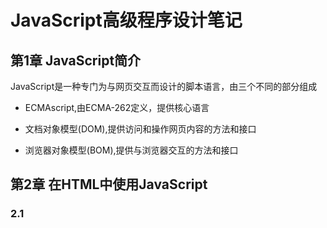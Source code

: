# JavaScript高级程序设计笔记


## 第1章 JavaScript简介

JavaScript是一种专门为与网页交互而设计的脚本语言，由三个不同的部分组成

- ECMAscript,由ECMA-262定义，提供核心语言

- 文档对象模型(DOM),提供访问和操作网页内容的方法和接口
- 浏览器对象模型(BOM),提供与浏览器交互的方法和接口

## 第2章 在HTML中使用JavaScript

### 2.1 <script>元素

向HTML中插入JavaScript的主要方法，用该标签

1. 所有的<script>标签会按照在页面的出现顺序执行。在不使用defer和async属性的情况下，只有在解析完<script>后才会执行后面代码
2. 浏览器会先解析不使用defer的代码，所以一般把<script>标签。放在主要内容最后,即</body>前
3. 使用defer属性可以让脚本在文档完全呈现之后在执行
4. 使用async可以表示当前脚本不必等待其他脚本

## 第3章 基本概念

### 3.1 语法

1.  区分大小写
2.  标识符-  第一个字符必须是一个字母，下划线(_)或一个美元符号($). 其他字符可以是字母，下划线，美元符号或数字
3.  严格模式- 一些不确定的行为将得到处理，而且对于某些不安全错误也会抛出提示：用法"use strict";

### 3.2 关键字和保留字

### 3.3 变量

EMCAScript中变量是松散类型的，可以用来保存任何类型的变量

### 3.4 数据类型

5种简单数据类型：Undefined, Null, Boolean, Number, String.一种复杂数据类型:Object

typeof 操作符用法

```javascript
var message = "some";
alert (typeof message); //"String"
alert (typeof (messge)); //"String". 括号可以使用，但不是必须
alert (typeof 95); //"number"
alert (typeof function()); function--值是函数
alert (typeof object); 值是对象或null       
```

**Boolean**

所有类型都可以转换为boolean类型，用方法Boolean()，该类型只有两个字面值: true, false. 两个字面值区分大小写。

```javascript
var message = "Hello world!";
var messageAsBoolean = Boolean(message);

```

**Number**

最基本的是十进制

```js
var intNum = 55;
```

八进制字面值第一位必须是0， 然后是8进制数字序列（0-7）如果字面值超出了范围，前导0会被忽略，后面的值会当成当作十进制解析

```js
var Num1 = 070  //8进制的86
var Num2 = 079 //无效的8进制，解析为79
var Num3 = 08  //无效的8进制，解析为8
```

十六进制字面值前两位必须是0x， 后跟任何16进制数字（0-9，A-F）字母A-F可以小写

```js
var hexNum1 = 0xA  //十进制的10
var hexNum2 = 0x1F  //十进制的31
```

在进行算数计算，所有8，16进制都会转换为10进制

1. 浮点数值

数值中必须包含一个小数点，小数点后必须有一个数字

```js
var floatNum1 = 1.1;
var floatNum2 = 0.1;
var floatNum3 = .1; //有效不推荐
```

由于保存浮点数值需要的内存空间是保存整数值的两倍，ECMAScript会不失时机的把浮点转换为整数

```js
var floatNum1 = 1.;  //小数点后没有数字解析为1
var floatNum2 = 10.0;  //整数--解析为10

```

浮点数的最高精度是17位小数，但进行算数时精度不如整数。例如0.1+0.2的结果不是0.3 而是0.30000000000000004

2. 数值范围

超出的数值会被转换为-Infinity, Infinity. 后面无法参加下一次运算

3. NaN

NAN(Not a Number) 是一个特殊的数值，用来表示本来要返回数值的操作数值未返回的情况。例如在其他编程语言中任何数字/0 会返回错误，但在ECMAScript中，结果返回NaN，不会影响其他代码执行

任何涉及NaN的操作会返回NaN，NaN与任何值都不相等包括NaN。

处理整数的时候更常用的是parseInt()函数，在转换字符串，会忽略字符串前面的空格，直到找到第一个非空格字符，如果第一个字符不是数字或负号，返回NaN

```js
var num1 = parseInt("1234blue");  //1234
var num2 = parseInt("");  //NaN
var num3 = parseInt("22.2") //22小数点不是有效数字字符
```

**String**

单双引号都相同

1. 字符字面量

转义字符

2. 字符串的特点

一但创建，字符串的值不可变

3. 转换为字符串

toString()方法，null和undefined没有这个方法

String(), null 返回“null”， undefined返回“undefined”

**Object**

 ```js
var o = new Object()；
 ```

### 3.5 操作符

**一元操作符**

后置递增和递减与前置递增和递减有一个非常重要的区别，后置递增是在包含他们的语句被求值之后才执行。

```js
var num1 = 2;
var num2 = 20;
var num3 = num1-- + num2;  //22
var num4 = num1 + num2;  //21
```

**位操作符**

位操作符不直接操作64位的值，首先将64位转换为32位然后执行操作，最后将结果转换为64位。注意负数使用的是二进制补码。

1. 换位非（NOT）~
2. 换位与（AND）&
3. 换位或（OR）|
4. 换位异或（XOR）^

换位异或在两个数值对应位上只有1时才会返回1，如果对应的两位都是1或0，则返回0

**左移**

符号（<<）会将数值的所有位向左移指定的位数，如果将数值2（二进制10）向左移动5位，结果64（二进制1000000）

```js
var oldValue = 2;
var newValue = oldValue << 5;
```

**有符号的右移**

符号（>>）操作符会将数值向右移动，与左移相反

**无符号右移**

符号（>>>）会将数值的所有32位都向右移动。对正数来讲，与有符号右移相同

对负数来讲，首先无符号右移是以0来填充空位，其次无符号右移会把负数的二进制码当成正数的二进制码，而且负数以其绝对值的二进制补码形式表示

**布尔操作值**

1. 逻辑非（！）

无论这个值是什么数据类型，都会转换为一个布尔值再求反。

2. 逻辑与（&&）
3. 逻辑或（||）

只要有一个true 就是true

**相等操作符**

1. 相等和不相等（==，!=）

这两个操作符都会先转换操作数（强制转型）

2. 全等和不全等（===，！==）

```js
var res1 = ("55" == 55); //true
var res2 = ("55" === 55); //false
```

**条件操作符**

```js
var max = (num1 > num2) ? num1 : num2;
```

**赋值操作符**

**逗号操作符**

var num1 = 1, num2 = 2, num3 = 3;

可以用于声明多个变量，还可以用于赋值，总会返回逗号表达式的最后一项。

var num = (5, 1, 4, 8, 0) //为0；

### 3.6 语句

**if语句**

**do-while语句**

**while**

**for语句**

**for-in**

用来枚举

```js
for (var propName in window) {
	document.write(propName);
}
```

**label**

**break, continue**

break: 立即退出循环，执行循环后的

continue：退出循环但从循环顶部继续执行

**with**

作用是将代码的作用域设置到一个特定的对象中

```js
var qs = location.search.substring(1);
var hostName = location.hostname;
var url = location.href;

with(location) {
    var qs = search.substring(1);
	var hostName = hostname;
	var url = href;
}
```

**switch**

### 3.7 函数

return 之后的语句都不会再执行

```js
function sum(num1,num2){
	return num1+num2;
	alert("Hello world"); //这一句永远不会执行
}
```

**理解参数**

ECMAScript 函数不介意传递进来多少个参数，也不介意什么类型。在函数体内可以通过arguments对象来访问参数数组

```js
function sayHi() {
	alert("Hello"+arguments[0]+","+arguments[1]);
}
```

**没有重载**

在其他语言中，可以为一个函数编写两个定义，只要这两个定义的签名不同（接受参数的类型和数量）即可。而ECMAScript没有函数签名，故无重载

如果定义了两个名字相同的函数，则该名字只属于后者

## 第4章 变量，作用域和内存问题

###  4.1 **基本类型和引用类型的值**

ECMAScript的变量可能包含两种不同类型的值：基本类型值指的是简单的数据段，比如“Undefined，Null，Boolean，Number，String”。引用类型指的是保存在内存中的对象

**动态的属性**

我们可以给引用类型的值添加和删除属性和方法，但是基本类型不行

，尽管不会发生错误。

```js
var person = new Object();
person.name = "Nicholas";
alert(person.name);  //"Nicholas"

-------------------------------
    
var name = "Nicholas";
name.age = 27;
alert(name.age);  //undefined
```

**复制变量值**

对于基本类型值来说，如果从一个变量向另一个变量复制基本类型的值，会在变量对象上创建一个新值，然后把该值复制到为新变量分配的位置上

```js
var num1 = 5;
var num2 = num1
```

num2的5 与num1的5是完全独立的，两个变量可以参与任何操作而不会互相影响

对于引用类型来说，当从一个变量向另一个变量复制引用类型的值时，同样也会将存储在变量对象中的值复制一份到为新变量分配的空间中，不同的是，这个值的副本是一个***指针*** ，而这个指针指向存储中的一个对象。复制结束后，**两个变量实际上将引用同一个对象**，因此改变其中一个变量，会影响另一个变量。

```js
var obj1 = new Object();
var obj2 = obj1;
obj1.name = "Nicholas";
alert(obj.name);  //"Nicholas"

```

**传递参数**

所有函数都是按值传递的，基本类型值的传递如同基本类型变量的复制一样，引用类型值的传递如同引用类型变量的复制一样。

在向参数传递基本类型的值时候，被传递的值会被复制给一个局部变量（即命名参数，就是arguments对象中的一个元素）在向参数传递引用类型的值时候，会把这个值在内存中的地址复制给一个局部变量，这个局部变量的变化会反映在函数的外部

```js
function addTen(num){
	num += 10;
	return num;
}
var count = 20;
var resukt = addTen(count);
alert(count);  //20,nothing changed
alert(result); //30
------
function setName(obj) {
    obj.name = "Nicholas";
}
var person = new Object();
setName(person);
alert(person.name);   //"Nicholas"
--------------
function setName(obj) {
    obj.name = "Nicholas"；
    obj = new Object();
    obj.name = "Greg";
}
var person = new Object();
setName(person);
alert(person.name);  //"Nicholas" 
```

**检测类型**

```js
typeof
instanceof

var s = "Nicholas";
alert(typeof s); //string
result = variable instanceof constructor
alert(person instanceof Object); //person 是 Object吗？
```

### 4.2 执行环境及作用域（*）

 **执行环境**是JS中最为重要的一个概念，执行环境定义了变量或函数有权访问的其他数据，决定了他们各自的行为。每个执行环境都有一个与之关联的**变量对象** 环境中定义的所有变量和函数都保存在这个对象中。

每个函数都有自己的执行环境，当执行流进入一个函数时，函数的环境就会被推入一个环境栈，在函数执行之后，栈将其环境弹出，把控制权返回给之前的执行环境。

当代码在一个环境中执行，会创建变量对象的一个**作用域链（scope chain）** ,作用域链的用途是保证对执行环境有权访问的所有变量和函数的有序访问。作用域链的前端，始终都是当前执行的代码所在环境的变量。

**延长作用链**
当执行流进入下列任何一个语句时，作用域链会加长

try-catch语句的catch块

with语句 

**没有块级作用域**

```js
for (var i=10; i < 10; i++) {
	doSomething(i);
}
alert(i);  //10
```

对有块级作用域的语言来说for语句初始化变量的表达式所定义的变量，只会存在于循环境中，但对于js来说变量i在for结束依旧存在循环外部环境

1. 声明变量

使用var声明的变量会自动被添加到最接近的环境中，如果初始变量没用var声明，该变量会自动被添加到函数环境中。

```js
function add(num1,num2) {
	var sum = num1+num2;
	return sum;
}
var result = add(10,20);
alert(sum); //sum不是有效变量，会导致错误

-------
function add(num1,num2) {
	sum = num1+num2;
	return sum;
}
var result = add(10,20);
alert(sum); //30
```



2. 查询标识符

```js
var color = "blue";
function getColor(){
	return color;
}
alert(getColor()); //blue

----
var color = "blue";
function getColor(){
    var color = "red"
	return color;
}
alert(getColor()); //red

```

### 4.3 垃圾收集

局部变量只在函数执行的过程中存在 ,在这个过程中会为局部变量在栈或堆内存上分配相应的空间，直到函数执行结束

**标记清除**

当变量进入环境时，就将这个变量标记为“进入环境”，永远不能释放进入环境的变量所占用的内存，而当变量离开环境时，则将其标记为“离开环境”。

**引用计数**

跟踪记录每一个值被引用的次数。当声明一个变量并将一个引用类型赋值给该变量时，这个值的引用次数是1，如果同一个值又被赋给另一个变量，该值引用次数加1. 相反，如果包含对这个值又取得另外一个值，这个值的引用次数减一。当这个值的引用次数变成0时，则说明没有办法，则说明没有办法再访问这个值了。

## 第5章 引用类型

引用类型的值是引用类型的实例，在ECMAScript中，引用类型是一种数据结构，也被称为类

### 5.1 Object类型

创建Object实例的方式有两种，第一种是使用new操作符

```js
var person = new Object();
person.name = "Nicholas";
person.age = 22;
```

还有一种是使用对象字面量表示法，目的在于简化创建包含大量属性的对象的过程。

```js
var preson = {
	name: "Nicholas",
	age: 28
};

```

一般来说，访问对象时都是点表示法，在js中也可以使用方括号表示法来访问对象属性，应将要访问的属性以字符串形式放在方括号中。

```js
alert(person["name"]);  //"Nicholas"
alert(person.name); //"Nicholas"
```

### 5.2 Array类型

创建数组有两种方式，第一种是使用Array构造函数

```js
var color = new Array();
var color = new Array(4);
var color = new Array("red","blue","green");
var color = Array(3); //new 可省略
```

第二种基本方式是使用数组字面量表示法

```js
var colors = ["red", "blue","green"];  
var name = [];  //空数组
var value = [1,2,] //不要这样
```

数组的length属性很有特点--他 不只是只读的，可以通过设置属性，可以从数组的末尾移除项或添加新项。

```js
var colors = ["red", "blue","green"];  
colors.length = 2;
alert(colors[2]);  //undefined
```

新增的一项会取得undefined值

```js
var colors = ["red", "blue","green"];  
colors.length = 4;
alert(colors[3]);  //undefined
```

**转换方法**

所有对象都有 toLocaleString(), toString()和valueOf()方法。toString()方法返回以逗号分隔的字符串，而valueOf()返回的还是数组

**栈方法**

栈是一种后进先出的数据结构

push方法可以接受任意数量的参数，把他们逐个添加到数组末尾，并返回修改后的数组长度，

pop方法则从数组末尾移除最后一项，减少数组的length值，然后返回移除的项

```js
var colors = new Array();
var count = colors.push("red","blue");
alert(count);  //2

count = colors.push("black");
alert(count);   //3

var item = colors.pop();
alert(item);  //"black"
alert(colors.length); //2
```

**队列方法**

队列是先进先出

shift()方法能够移除数组中的第一个项并返回该项，同时长度减一

```js
var colors = new Array();
var count = color.push("red","green");
var item = colors.shift();
alert(item);  //"red"
```

unshift()方法能在数组前端添加任意项并返回新数组的长度。

```js
var colors = new Array();
var count = colors.unshift("red","green");
alert(count);  //2
count = colors.unshift("black");
alert(count); //3
```

数组中各项的顺序为“black”,"red","green"

**重排序方法**

数组中已经存在两个可以直接用重排序的方法：reverse(),sort()

```js
var values = [1,2,3,4,5];
values.reverse();
alert(values);  //5,4,3,2,1
```

sort()方法按升序排序数组项。 先调用每个数组项的toString()转型方法，然后比较得到的字符串，即使数组的每一项都是数值，sort()方法比较的也是字符串。

```js
var values = [0,1,5,15,10];
values.sort();
alert(values); //[ 0, 1, 10, 15, 5 ]
```

sort()函数再加上比较函数可保持正确的升序

```js
function compare(value1, value2) {
	if (value1 < value2) {
		return -1;
	} else if (value1 > value2) {
		return 1;
	} else {
		return 0;
	}
}

var values = [0,1,5,10,15];
values.sort(compare);
alert(values);  //0,1,5,10,15
```

**操作方法**

concat()方法：如果没有传递参数，只是复制当前数组并返回副本，如果有值或参数，则添加到结果数组中。

```js
var colors = ["red","green","blue"];
var colors2 = colors.concat("yellow",["black","brown"]);
alert(colors);  //red,green,blue
alert(colors2);  //red,green,blue,yellow,brown
```



slice()方法：能够基于当前数组的一个或多个项创建一个新数组。slice()可以接受一个或两个参数,即要返回项的起始位置和结束位置

```js
var colors = ["red","green","blue","yellow","purple"];
var colors2 = colors.slice(1);
var colors3 = colors.slice(1,4);
alert(colors2) //green,blue,yellow,purple
alert(colors3) //green,blue,yellow
```

splice()方法主要用途是向数组的中部插入项，使用这种方法的方式有3种。

删除：可以删除任意数量的项，只需要指定2个参数：要删除的第一项位置和要删除的项数，比如：splice(0,2)会删除数组中的前两项、

插入： 可以向指定位置插入任意数量的项，只需提供3个参数：起始位置，0（要删除的项数）和要插入的项。例如`splice(2,0,"red","green")`会从当前数组的位置2开始插入字符串“red”，“green”

替换： 可向指定位置插入任意数量的项，且同时删除任意数量的项，只需指定3个参数起始位置，要删除的项数和要插入的任意数量的项，插入的项数不必与删除的项数相等

```js
var colors = ["red","green","blue"];
var removed = colors.splice(0,1);  //删除第一项
alert(colors);   //green,blue
alert(removed);  //red

removed = colors.splice(1,0,"yellow","orange");//从位置1开始插入两项
alert(colors);  //green,yellow,orange,blue
alert(removed); //返回的是一个空数组

removed = colors.splice(1,1,"red","purple");  //插入两项，删除一项
alert(colors);  //green,red,purple,orange,blue
alert(removed); //yellow

```



**位置方法**

indexOf(), lastIndexOf()

**迭代方法**



**归并方法**

### 5.3 Date类型

var now = new Date();

### 5.4 RegExp类型

var expression =  /pattern/flags;

其中pattern是正则表达式，每个正则表达式都可以带一个或多个标志（flags）用以表明正则表达式的行为：

g：表示全局模式，该模式被应用于所有字符串

i：不区分大小写模式

m：表示多行模式，即在到达一行文本末尾时还会继续查找下一行是否存在与模式匹配的项。

### 5.5 Function类型

函数名是对象，因此函数名实际上也是一个指向函数对象的指针，不会与某个函数绑定

**没有重载**

```js
var addSomeNumber = function (num) {
	return num + 100;
}

addSomeNumber = function (num) {
	return num + 200;
}
```

在创建第二个函数的，实际上覆盖了引用第一个函数的变量

**函数声明与函数表达式**

解释器在向执行环境中加载数据时，会率先读取函数声明，并使其在执行任何代码之前可用；函数表达式，等到解析器执行到它所在的代码行，才会真正被执行

```js
alert(sum(10,10));
function sum(num1,num2){
	return num1+num2;
}
```

以上代码完全可以执行，在代码执行之前，解析器已经通过函数声明的提升过程，读取并将函数声明添加到执行。

如果将函数声明改为函数表达式，出现错误

```js
alert(sum(10,10));
var sum = function(num1,num2){
	return num1+num2;
}
```

**作为值的函数**

因为函数名本来就是变量，所以函数也可以作为值来使用。

**函数内部属性**



**函数的属性和方法**

length属性可以表示函数希望接受的命名参数个数

```js
function sum(num1, num2) {
	return num1+num2;
}
alert(sum.length);  //2
```

### 5.6基本包装类型

String，Boolean，Number

### 5.7 单体内置对象

由ECMAScript实现提供的，不依赖宿主环境的对象，这些对象在ECMAScript程序执行之前就已经存在了

**eval()**方法

就像一个完整的ECMAScript解析器，他接受一个参数，即要执行的ECMAScript字符串

eval("alert('hi')");

等价于

alert("hi");

**Global对象的属性**



**window对象**

**Math**对象

## 第6章 面向对象的程序设计

对象定义：无序属性的集合，其属性可以包含基本值，对象或者函数。

每个对象都是基于一个引用类型创建的

对象字面量语法：

```js
var person = {
	name: "Nicholas",
	age: 29,
	job: "Software Engineer",
	
	sayName: function() {
		alert(this.name);
	}
}
```

### 6.1 理解对象

**属性类型**

1. 数据属性

[[Configurable]]: 表示能否通过delete删除属性从而从而重新定义属性，能否把属性修改为访问器属性

[[Enumerable]]: 能否通过for-in 循环返回属性。

[[Writable]]: 表示能否修改属性的值

[[Value]]:包含这个属性的数据值

要修改属性默认属性属性，必须使用Object.defineProperty()方法，接收三个参数，属性所在的对象，属性的名字和一个描述符对象（以上的属性）

```js
var person = {};
Object.defineProperty(person,"name",{
	writable: false,
	value: "Nicho"
});
alert(person.name);//"Nicho"
person.name = "Grog";
alert(person.name);//"Nicho"
```

2. 访问器属性

不包含数据值，包含getter和setter属性

[[Configurable]]: 表示能否通过delete删除属性从而重新定义属性，能否修改属性的特性，或者能否把属性修改为数据属性,默认true

[[Enumerable]]:表示能否通过for-in循环，默认true

[[Get]]:读取属性时调用的函数

[[Set]]:写入属性时调用的函数

通过Object.defineProperty()定义

```js
var book = {
	_year: 2004,
	edition: 1
};
Object.defineProperty(book,"year", {
	get: function(){
		return this._year;
	},
	set: function(newValue) {
		if(newValue>2004) {
			this._year = newValue;
			this.edition += newValue - 2004;
		}
	}

});
book.year = 2005;
alert(book.edition); //2
```

**定义多个属性**

Object.defineProperties()

**读取属性的特性**

```js
var descriptor = Object.getOwnPropertyDescriptor(book,"_year");
alert(descriptor.value);//2004
alert(descriptor.configurable); //false
```

### 6.2 创建对象

**工厂模式**

 ```js
function createPerson(name,age,job) {
	var o = new Object();
	o.name = name;
	o.age = age;
	o.job = job;
	o.sayName = function(){
		alert(this.name);
	};
	return o;
}
var person1 = createPerson("Nicholas",29,"Software Engineer");
 ```

**构造函数模式**

```js
function Person(name, age, job){
	this.name = name;
	this.age = age;
	this.job = job;
	this.sayName = function(){
        alert(this.name);
    };
}
var person1 = new Person("Nicho",29,"Software Engineer");
```

与工厂模式不同：

1. 没有显式的创建对象
2. 直接将属性和方法赋予给this对象
3. 没有return语句

**原型模式**

我们创建的每一个函数都有一个prototype属性，这个属性是一个指针，指向一个对象，而这个对象的用途是包含可以由特定类型的所有实例共享的属性和方法，好处是可以让所有对象实例共享它所包含的属性和方法
